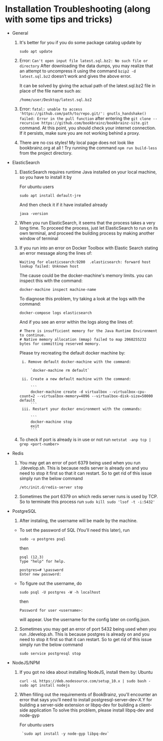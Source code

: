 # Installation Troubleshooting (along with some tips and tricks)

* General

    1. It's better for you if you do some package catalog update by

        `sudo apt update`
	
	2. Error: `Can't open input file latest.sql.bz2: No such file or directory`
	After downloading the data dumps, you may realize that an attempt to uncompress it using the command `bzip2 -d  	latest.sql.bz2` doesn’t work and gives the above error.
	
	    It can be solved by giving the actual path of the latest.sql.bz2 file in place of the file name such as:
	
        `/home/user/Desktop/latest.sql.bz2`
  
	3. Error: `fatal: unable to access 'https://github.com/path/to/repo.git/': gnutls_handshake() failed: Error in the pull function` after entering the `git clone --recursive https://github.com/bookbrainz/bookbrainz-site.git` command.
At this point, you should check your internet connection. If it persists, make sure you are not working behind a proxy.

	4. There are no css styles! My local page does not look like bookbrainz.org at all !
	Try running the command `npm run build-less` from the project directory.

* ElasticSearch

    1. ElasticSearch requires runtime Java installed on your local machine,
	so you have to install it by
	
	    For ubuntu users
	
        `sudo apt install default-jre`

        And then check it if it have installed already

        `java -version`

    2. When you run ElasticSearch, it seems that the process takes a very long time.
	To proceed the process, just let ElasticSearch to run
    on its own terminal, and proceed the building process by making another window of terminal

	3. If you run into an error on Docker Toolbox with Elastic Search stating an error message along the lines of:
	
		`Waiting for elasticsearch:9200  .elasticsearch: forward host lookup failed: Unknown host`
		
	   The cause could be the docker-machine's memory limits. you can inspect this with the command:
	   
	   `docker-machine inspect machine-name`
	   
	   To diagnose this problem, try taking a look at the logs with the command:
	   
	   `docker-compose logs elasticsearch`
	     
	   And if you see an error within the logs along the lines of:
	   
	   ```
	   # There is insufficient memory for the Java Runtime Environment to continue.
	   # Native memory allocation (mmap) failed to map 2060255232 bytes for committing reserved memory.
	   ```
	     
	   Please try recreating the default docker machine by:
	   
	   		i. Remove default docker-machine with the command:
			
				`docker-machine rm default`
				
			ii. Create a new default machine with the command:
			
				```
				docker-machine create -d virtualbox --virtualbox-cpu-count=2 --virtualbox-memory=4096 --virtualbox-disk-size=50000 default
				```
			iii. Restart your docker environment with the commands:
			
				```
				docker-machine stop
				exit
				```

    4. To check if port is already is in use or not run
    `netstat -anp tcp | grep <port-number>`

* Redis

    1. You may get an error of port 6379 being used when you run ./develop.sh. This is because redis server is already on and you need to stop it first so that it can restart. So to get rid of this issue simply run the below command

        `/etc/init.d/redis-server stop`

    2. Sometimes the port 6379 on which redis server runs is used by TCP. So to terminate this process run
        `sudo kill sudo 'lsof -t -i:5432'`

* PostgreSQL

    1. After instaling, the username will be made by the machine.
    - To set the password of SQL (You'll need this later), run

        `sudo -u postgres psql`

        then
        ```
        psql (12.3)
        Type "help" for help.

        postgres=# \password
        Enter new password:
        ```

    - To figure out the username, do

        `sudo psql -U postgres -W -h localhost`

        then

        `Password for user <username>: `
	
	    will appear.
        Use the username for the config later on config.json.

    2. Sometimes you may get an error of port 5432 being used when you run ./develop.sh. This is because postgres is already on and you need to stop it first so that it can restart. So to get rid of this issue simply run the below command

        `sudo service postgresql stop`

* NodeJS/NPM

    1. If you got no idea about installing NodeJS, install them by:
	Ubuntu
	
        `curl -sL https://deb.nodesource.com/setup_10.x | sudo bash -
     sudo apt install nodejs`

    2. When filling out the requirements of BookBrainz, you'll encounter an error that says you'll need to install postgresql-server-dev-X.Y for building a server-side extension or libpq-dev for building a client-side application
    To solve this problem, please install libpq-dev and node-gyp
	
	    For ubuntu users
	
            `sudo apt install -y node-gyp libpq-dev`
